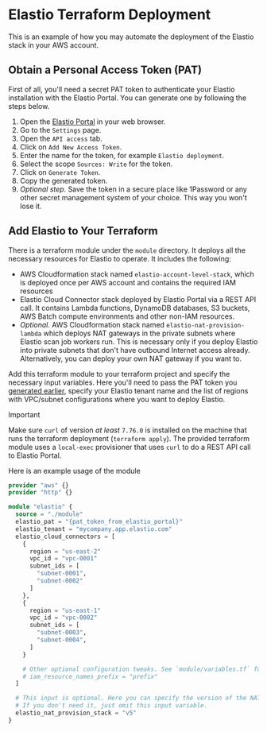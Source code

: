# Elastio Terraform Deployment

This is an example of how you may automate the deployment of the Elastio stack in your AWS account.

## Obtain a Personal Access Token (PAT)

First of all, you'll need a secret PAT token to authenticate your Elastio installation with the Elastio Portal. You can generate one by following the steps below.

1. Open the [Elastio Portal](https://login.elastio.com/) in your web browser.
2. Go to the `Settings` page.
3. Open the `API access` tab.
4. Click on `Add New Access Token`.
5. Enter the name for the token, for example `Elastio deployment`.
6. Select the scope `Sources: Write` for the token.
7. Click on `Generate Token`.
8. Copy the generated token.
9. _Optional step._ Save the token in a secure place like 1Password or any other secret management system of your choice. This way you won't lose it.

## Add Elastio to Your Terraform

There is a terraform module under the `module` directory. It deploys all the necessary resources for Elastio to operate. It includes the following:

- AWS Cloudformation stack named `elastio-account-level-stack`, which is deployed once per AWS account and contains the required IAM resources
- Elastio Cloud Connector stack deployed by Elastio Portal via a REST API call. It contains Lambda functions, DynamoDB databases, S3 buckets, AWS Batch compute environments and other non-IAM resources.
- _Optional._ AWS Cloudformation stack named `elastio-nat-provision-lambda` which deploys NAT gateways in the private subnets where Elastio scan job workers run. This is necessary only if you deploy Elastio into private subnets that don't have outbound Internet access already. Alternatively, you can deploy your own NAT gateway if you want to.

Add this terraform module to your terraform project and specify the necessary input variables. Here you'll need to pass the PAT token you [generated earlier](#obtain-a-personal-access-token-pat), specify your Elastio tenant name and the list of regions with VPC/subnet configurations where you want to deploy Elastio.

> [!IMPORTANT]
> Make sure `curl` of version _at least_ `7.76.0` is installed on the machine that runs the terraform deployment (`terraform apply`). The provided terraform module uses a `local-exec` provisioner that uses `curl` to do a REST API call to Elastio Portal.

Here is an example usage of the module

```tf
provider "aws" {}
provider "http" {}

module "elastio" {
  source = "./module"
  elastio_pat = "{pat_token_from_elastio_portal}"
  elastio_tenant = "mycompany.app.elastio.com"
  elastio_cloud_connectors = [
    {
      region = "us-east-2"
      vpc_id = "vpc-0001"
      subnet_ids = [
        "subnet-0001",
        "subnet-0002"
      ]
    },
    {
      region = "us-east-1"
      vpc_id = "vpc-0002"
      subnet_ids = [
        "subnet-0003",
        "subnet-0004",
      ]
    }

    # Other optional configuration tweaks. See `module/variables.tf` for more info
    # iam_resource_names_prefix = "prefix"
  ]

  # This input is optional. Here you can specify the version of the NAT provisioning stack.
  # If you don't need it, just omit this input variable.
  elastio_nat_provision_stack = "v5"
}
```
